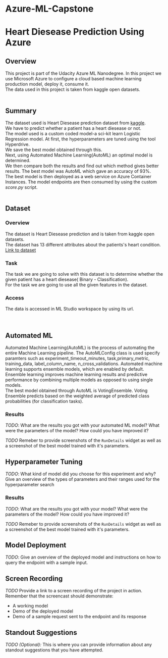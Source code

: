 # Azure-ML-Capstone

# Heart Diesease Prediction Using Azure

## Overview
This project is part of the Udacity Azure ML Nanodegree. In this project we use Microsoft Azure to configure a cloud based machine learning production model, deploy it, consume it.<br>
The data used in this project is taken from kaggle open datasets.
<br><br>
## Summary
The dataset used is Heart Diesease prediction dataset from <a href='https://www.kaggle.com/ronitf/heart-disease-uci'>kaggle</a>. <br>
We have to predict whether a patient has a heart diesease or not.<br>
The model used is a custom coded model-a sci-kit learn Logistic Regression model.
At first, the hyperparameters are tuned using the tool Hyperdrive.<br>
We save the best model obtained through this.<br>
Next, using Automated Machine Learning(AutoML) an optimal model is determined.<br>
We then compare both the results and find out which method gives better results.
The best model was AutoML which gave an accuracy of 93%.<br>
The best model is then deployed as a web service on Azure Container Instances.
The model endpoints are then consumed by using the custom <i>score.py</i> script.
<br><br>
## Dataset

### Overview
The dataset is Heart Diesease prediction and is taken from kaggle open datasets.<br>
The dataset has 13 different attributes about the patients's heart condition.<br>
<a href='https://www.kaggle.com/ronitf/heart-disease-uci'>Link to dataset</a><br>
### Task
The task we are going to solve with this dataset is to determine whether the given patient has a heart diesease( Binary - Classification).<br>
For the task we are going to use all the given features in the dataset.
### Access
The data is accessed in ML Studio workspace by using its url.<br>
<br><br>
## Automated ML
Automated Machine Learning(AutoML) is the process of automating the entire Machine Learning pipeline.
The AutoMLConfig class is used specify paramters such as experiment_timeout_minutes, task,primary_metric, training_data, label_column_name, n_cross_validations.
Automated machine learning supports ensemble models, which are enabled by default. Ensemble learning improves machine learning results and predictive performance by combining multiple models as opposed to using single models.<br>
The best model obtained through AutoML is VotingEnsemble. Voting Ensemble predicts based on the weighted average of predicted class probabilities (for classification tasks).<br>


### Results
*TODO*: What are the results you got with your automated ML model? What were the parameters of the model? How could you have improved it?

*TODO* Remeber to provide screenshots of the `RunDetails` widget as well as a screenshot of the best model trained with it's parameters.

## Hyperparameter Tuning
*TODO*: What kind of model did you choose for this experiment and why? Give an overview of the types of parameters and their ranges used for the hyperparameter search


### Results
*TODO*: What are the results you got with your model? What were the parameters of the model? How could you have improved it?

*TODO* Remeber to provide screenshots of the `RunDetails` widget as well as a screenshot of the best model trained with it's parameters.

## Model Deployment
*TODO*: Give an overview of the deployed model and instructions on how to query the endpoint with a sample input.

## Screen Recording
*TODO* Provide a link to a screen recording of the project in action. Remember that the screencast should demonstrate:
- A working model
- Demo of the deployed  model
- Demo of a sample request sent to the endpoint and its response

## Standout Suggestions
*TODO (Optional):* This is where you can provide information about any standout suggestions that you have attempted.
